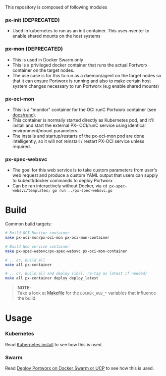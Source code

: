 This repository is composed of following modules

### ~~px-init~~  (DEPRECATED)
* Used in kubernetes to run as an init container. This uses nsenter to enable shared mounts on the host systems

### ~~px-mon~~ (DEPRECATED)
* This is used in Docker Swarm only
* This is a privileged docker container that runs the actual Portworx container on the target nodes.
* The use case is for this to run as a daemon/agent on the target nodes so that it can ensure Portworx is running and also to make certain host system changes necessary to run Portworx (e.g enable shared mounts)

### px-oci-mon
* This is a "monitor" container for the OCI runC Portworx container (see [docs/runc](http://docs.portworx.com/runc)).
* This container is normally started directly as Kubernetes pod, and it'll install and start the external PX- OCI/runC service using identical environment/mount parameters.
* The installs and startup/restarts of the px-oci-mon pod are done intelligently, so it will not reinstall / restart PX-OCI service unless required.

### px-spec-websvc
* The goal for this web service is to take custom parameters from user's web request and produce a custom YAML output that users can supply to kubectl/docker commands to deploy Portworx
* Can be ran interactively without Docker, via `cd px-spec-websvc/templates; go run ../px-spec-websvc.go`

# Build

Common build targets:

```bash
# Build OCI-Monitor container
make px-oci-mon/px-oci-mon px-oci-mon-container

# Build Web service container
make px-spec-websvc/px-spec-websvc px-oci-mon-container

# .. or, Build all
make all px-container

# .. or, Build all and deploy (incl. re-tag as latest if needed)
make all px-container deploy deploy_latest
```

>**NOTE**:<br/>Take a look at [Makefile](Makefile) for the `DOCKER_HUB_*` variables that influence the build.

# Usage

### Kubernetes

Read [Kubernetes install](https://docs.portworx.com/scheduler/kubernetes/install.html) to see how this is used.

### Swarm

Read [Deploy Portworx on Docker Swarm or UCP](https://docs.portworx.com/scheduler/docker/install-px-docker-service.html) to see how this is used.

